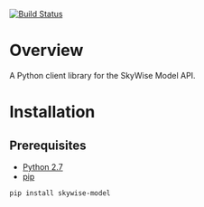 [![Build Status](https://travis-ci.org/wdtinc/skywise-model-py.svg?branch=master)](https://travis-ci.org/wdtinc/skywise-model-py)

# Overview
A Python client library for the SkyWise Model API.

# Installation

## Prerequisites

- [Python 2.7](https://www.python.org/downloads/)
- [pip](https://pip.pypa.io/en/stable/installing/)

```bash
pip install skywise-model
```
